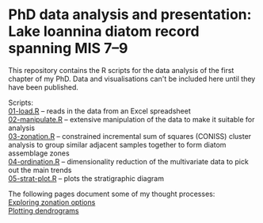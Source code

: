 # PhD data analysis and presentation: Lake Ioannina diatom record spanning MIS 7–9

This repository contains the R scripts for the data analysis of the first chapter of my PhD.  Data and visualisations can't 
be included here until they have been published.  
  
Scripts:  
[01-load.R](https://github.com/robynfsj/phd-ioannina-long-record/blob/master/scripts/01-load.R) – reads in the data from an 
Excel spreadsheet  
[02-manipulate.R](https://github.com/robynfsj/phd-ioannina-long-record/blob/master/scripts/02-manipulate.R) – extensive 
manipulation of the data to make it suitable for analysis  
[03-zonation.R](https://github.com/robynfsj/phd-ioannina-long-record/blob/master/scripts/03-zonation.R) – constrained 
incremental sum of squares (CONISS) cluster analysis to group similar adjacent samples together to form diatom assemblage zones  
[04-ordination.R](https://github.com/robynfsj/phd-ioannina-long-record/blob/master/scripts/04-ordination.R) – dimensionality 
reduction of the multivariate data to pick out the main trends  
[05-strat-plot.R](https://github.com/robynfsj/phd-ioannina-long-record/blob/master/scripts/05-strat-plot.R) – plots the 
stratigraphic diagram  
  
The following pages document some of my thought processes:  
[Exploring zonation options](https://robynfsj.github.io/phd-ioannina-long-record/exploring-zonation-options.html)  
[Plotting dendrograms](https://robynfsj.github.io/phd-ioannina-long-record/plotting-dendrograms.html)
